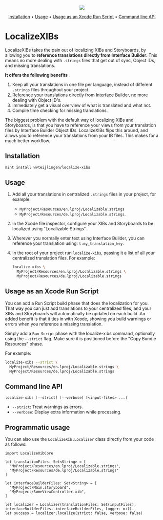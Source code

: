<p align="center">
  <a href="https://codecov.io/gh/wvteijlingen/localize-xibs">
    <img src="https://codecov.io/gh/wvteijlingen/localize-xibs/branch/master/graph/badge.svg" />
  </a>
</p>
<p align="center">
    <a href="#installation">Installation</a>
  • <a href="#usage">Usage</a>
  • <a href="#usage-as-an-xcode-run-script">Usage as an Xcode Run Script</a>
  • <a href="#command-line-api">Command line API</a>
</p>

# LocalizeXIBs

LocalizeXIBs takes the pain out of localizing XIBs and Storyboards, by allowing you to **reference translations directly from Interface Builder**. This means no more dealing with `.strings` files that get out of sync, Object IDs, and missing translations.

**It offers the following benefits**

1. Keep all your translations in one file per language, instead of different `.strings` files throughout your project.
1. Reference your translations directly from Interface Builder, no more dealing with Object ID's.
1. Immediately get a visual overview of what is translated and what not.
1. Compile time checking for missing translations.

The biggest problem with the default way of localizing XIBs and Storyboards, is that you have to reference your views from your translation files by Interface Builder Object IDs. LocalizeXIBs flips this around, and allows you to reference your translations from your IB files. This makes for a much better workflow.

## Installation

```bash
mint install wvteijlingen/localize-xibs
```

## Usage

1. Add all your translations in centralized `.strings` files in your project, for example:
   - `MyProject/Resources/en.lproj/Localizable.strings`
   - `MyProject/Resources/de.lproj/Localizable.strings`.
1. In the Xcode file inspector, configure your XIBs and Storyboards to be localized using "Localizable Strings".
1. Wherever you normally enter text using Interface Builder, you can reference your translation using:
   `t:my_translation_key`.
1. In the root of your project run `localize-xibs`, passing it a list of all your centralized translation files. For example:

   ```bash
   localize-xibs \
     MyProject/Resources/en.lproj/Localizable.strings \
     MyProject/Resources/de.lproj/Localizable.strings
   ```

## Usage as an Xcode Run Script

You can add a Run Script build phase that does the localization for you. That way you can just add translations to your centralized files, and your XIBs and Storyboards will automatically be updated on each build. An added benefit is that it ties in with Xcode, showing you build warnings or errors when you reference a missing translation.

Simply add a `Run Script` phase with the localize-xibs command, optionally using the `--strict` flag. Make sure it is positioned before the "Copy Bundle Resources" phase.

For example:

```bash
localize-xibs --strict \
  MyProject/Resources/en.lproj/Localizable.strings \
  MyProject/Resources/de.lproj/Localizable.strings
```

## Command line API

```
localize-xibs [--strict] [--verbose] [<input-files> ...]
```

- `--strict`: Treat warnings as errors.
- `--verbose`: Display extra information while processing.

## Programmatic usage

You can also use the `LocalizeXib.Localizer` class directly from your code as follows:

```
import LocalizeXibCore

let translationFiles: Set<String> = [
  "MyProject/Resources/en.lproj/Localizable.strings",
  "MyProject/Resources/de.lproj/Localizable.strings"
]

let interfaceBuilderFiles: Set<String> = [
  "MyProject/Main.storyboard",
  "MyProject/SomeViewController.xib",
]

let localizer = Localizer(translationFiles: Set(inputFiles), interfaceBuilderFiles: interfaceBuilderFiles, logger: nil)
let success = localizer.localize(strict: false, verbose: false)
```
